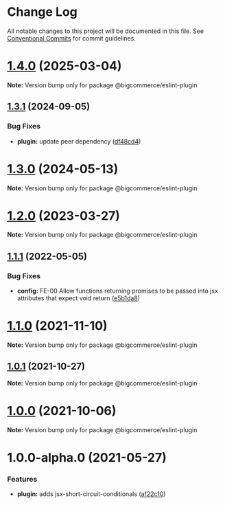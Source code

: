 # Change Log

All notable changes to this project will be documented in this file.
See [Conventional Commits](https://conventionalcommits.org) for commit guidelines.

# [1.4.0](https://github.com/bigcommerce/eslint-config/compare/@bigcommerce/eslint-plugin@1.3.1...@bigcommerce/eslint-plugin@1.4.0) (2025-03-04)

**Note:** Version bump only for package @bigcommerce/eslint-plugin





## [1.3.1](https://github.com/bigcommerce/eslint-config/compare/@bigcommerce/eslint-plugin@1.3.0...@bigcommerce/eslint-plugin@1.3.1) (2024-09-05)


### Bug Fixes

* **plugin:** update peer dependency ([df48cd4](https://github.com/bigcommerce/eslint-config/commit/df48cd4b4c1d62d87e607b4938bb16362ddcb707))





# [1.3.0](https://github.com/bigcommerce/eslint-config/compare/@bigcommerce/eslint-plugin@1.2.0...@bigcommerce/eslint-plugin@1.3.0) (2024-05-13)

**Note:** Version bump only for package @bigcommerce/eslint-plugin





# [1.2.0](https://github.com/bigcommerce/eslint-config/compare/@bigcommerce/eslint-plugin@1.1.1...@bigcommerce/eslint-plugin@1.2.0) (2023-03-27)

**Note:** Version bump only for package @bigcommerce/eslint-plugin





## [1.1.1](https://github.com/bigcommerce/eslint-config/compare/@bigcommerce/eslint-plugin@1.1.0...@bigcommerce/eslint-plugin@1.1.1) (2022-05-05)


### Bug Fixes

* **config:** FE-00 Allow functions returning promises to be passed into jsx attributes that expect void return ([e5b1da8](https://github.com/bigcommerce/eslint-config/commit/e5b1da8857ebe274040576b0ceb0f07c01e81033))





# [1.1.0](https://github.com/bigcommerce/eslint-config/compare/@bigcommerce/eslint-plugin@1.0.1...@bigcommerce/eslint-plugin@1.1.0) (2021-11-10)

**Note:** Version bump only for package @bigcommerce/eslint-plugin





## [1.0.1](https://github.com/bigcommerce/eslint-config/compare/@bigcommerce/eslint-plugin@1.0.0...@bigcommerce/eslint-plugin@1.0.1) (2021-10-27)

**Note:** Version bump only for package @bigcommerce/eslint-plugin





# [1.0.0](https://github.com/bigcommerce/eslint-config/compare/@bigcommerce/eslint-plugin@1.0.0-alpha.0...@bigcommerce/eslint-plugin@1.0.0) (2021-10-06)

**Note:** Version bump only for package @bigcommerce/eslint-plugin





# 1.0.0-alpha.0 (2021-05-27)

### Features

* **plugin:** adds jsx-short-circuit-conditionals ([af22c10](https://github.com/bigcommerce/eslint-config/commit/af22c10b7a13dcd6346cb4d4135d3105e97e7c18))
